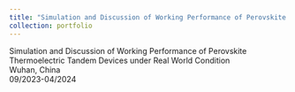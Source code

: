 ```yaml
---
title: "Simulation and Discussion of Working Performance of Perovskite Thermoelectric Tandem Devices under Real World Condition"
collection: portfolio
---
```

Simulation and Discussion of Working Performance of Perovskite Thermoelectric Tandem Devices under Real World Condition                         
Wuhan, China	
09/2023-04/2024
